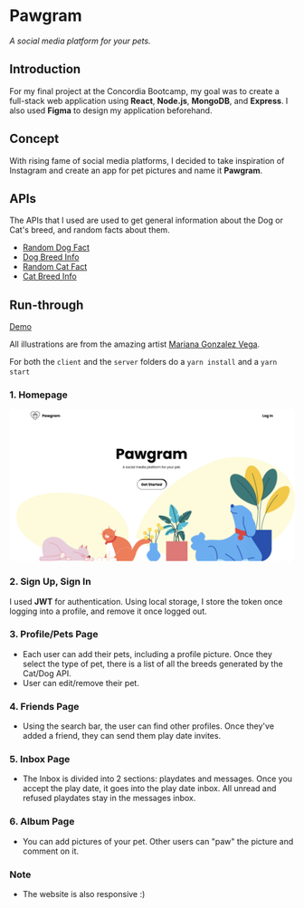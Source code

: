 # Pawgram

_A social media platform for your pets._

## Introduction

For my final project at the Concordia Bootcamp, my goal was to create a full-stack web application using **React**, **Node.js**, **MongoDB**, and **Express**. I also used **Figma** to design my application beforehand.

## Concept

With rising fame of social media platforms, I decided to take inspiration of Instagram and create an app for pet pictures and name it **Pawgram**.

## APIs

The APIs that I used are used to get general information about the Dog or Cat's breed, and random facts about them.

- [Random Dog Fact](https://github.com/DukeNgn/Dog-facts-API)
- [Dog Breed Info](https://thedogapi.com/)
- [Random Cat Fact](https://catfact.ninja/)
- [Cat Breed Info](https://thecatapi.com/)

## Run-through

[Demo](https://www.youtube.com/watch?v=sGchwurvjVg&t=2s&ab_channel=jeejimon)

All illustrations are from the amazing artist [Mariana Gonzalez Vega](https://blush.design/collections/40G09koP55fYh86yZDnX/stuck-at-home).

For both the `client` and the `server` folders do a `yarn install` and a `yarn start`

### 1. Homepage

![Homepage](client/public/assets/homepage.png)

### 2. Sign Up, Sign In

I used **JWT** for authentication. Using local storage, I store the token once logging into a profile, and remove it once logged out.

### 3. Profile/Pets Page

- Each user can add their pets, including a profile picture. Once they select the type of pet, there is a list of all the breeds generated by the Cat/Dog API.
- User can edit/remove their pet.

### 4. Friends Page

- Using the search bar, the user can find other profiles. Once they've added a friend, they can send them play date invites.

### 5. Inbox Page

- The Inbox is divided into 2 sections: playdates and messages. Once you accept the play date, it goes into the play date inbox. All unread and refused playdates stay in the messages inbox.

### 6. Album Page

- You can add pictures of your pet. Other users can "paw" the picture and comment on it.

### Note

- The website is also responsive :)
